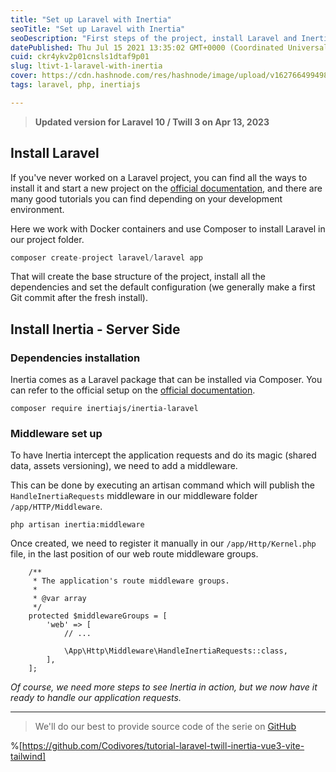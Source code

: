 ```yaml
---
title: "Set up Laravel with Inertia"
seoTitle: "Set up Laravel with Inertia"
seoDescription: "First steps of the project, install Laravel and Inertia server side"
datePublished: Thu Jul 15 2021 13:35:02 GMT+0000 (Coordinated Universal Time)
cuid: ckr4ykv2p01cnsls1dtaf9p01
slug: ltivt-1-laravel-with-inertia
cover: https://cdn.hashnode.com/res/hashnode/image/upload/v1627664994987/ZCHKnMW8s.png
tags: laravel, php, inertiajs

---
```


> **Updated version for Laravel 10 / Twill 3 on Apr 13, 2023**

## Install Laravel

If you've never worked on a Laravel project, you can find all the ways to install it and start a new project on the [official documentation](https://laravel.com/docs/10.x/installation#your-first-laravel-project), and there are many good tutorials you can find depending on your development environment.

Here we work with Docker containers and use Composer to install Laravel in our project folder.

```php
composer create-project laravel/laravel app
```

That will create the base structure of the project, install all the dependencies and set the default configuration (we generally make a first Git commit after the fresh install).

## Install Inertia - Server Side

### Dependencies installation

Inertia comes as a Laravel package that can be installed via Composer. You can refer to the official setup on the [official documentation](https://inertiajs.com/server-side-setup).

```plaintext
composer require inertiajs/inertia-laravel
```

### Middleware set up

To have Inertia intercept the application requests and do its magic (shared data, assets versioning), we need to add a middleware.

This can be done by executing an artisan command which will publish the `HandleInertiaRequests` middleware in our middleware folder `/app/HTTP/Middleware`.

```plaintext
php artisan inertia:middleware
```

Once created, we need to register it manually in our `/app/Http/Kernel.php` file, in the last position of our web route middleware groups.

```plaintext
    /**
     * The application's route middleware groups.
     *
     * @var array
     */
    protected $middlewareGroups = [
        'web' => [
            // ...

            \App\Http\Middleware\HandleInertiaRequests::class,
        ],
    ];
```

*Of course, we need more steps to see Inertia in action, but we now have it ready to handle our application requests.*

---

> We'll do our best to provide source code of the serie on [GitHub](https://github.com/Codivores/tutorial-laravel-twill-inertia-vue3-vite-tailwind)

%[https://github.com/Codivores/tutorial-laravel-twill-inertia-vue3-vite-tailwind]